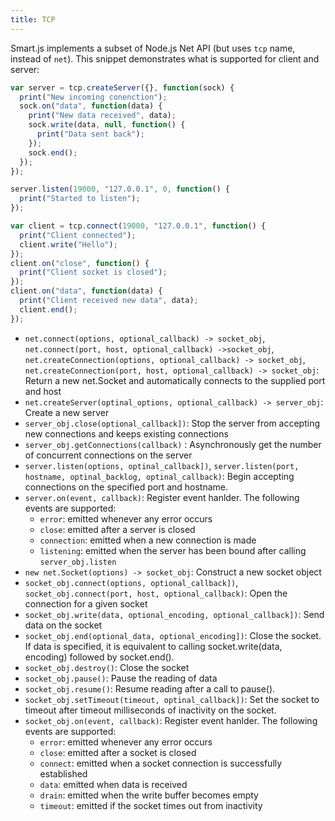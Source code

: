 ```yaml
---
title: TCP
---
```


Smart.js implements a subset of Node.js Net API (but uses `tcp` name, instead of `net`). This snippet demonstrates
what is supported for client and server:

```javascript
var server = tcp.createServer({}, function(sock) {
  print("New incoming conenction");
  sock.on("data", function(data) {
    print("New data received", data);
    sock.write(data, null, function() {
      print("Data sent back");
    });
    sock.end();
  });
});

server.listen(19000, "127.0.0.1", 0, function() {
  print("Started to listen");
});

var client = tcp.connect(19000, "127.0.0.1", function() {
  print("Client connected");
  client.write("Hello");
});
client.on("close", function() {
  print("Client socket is closed");
});
client.on("data", function(data) {
  print("Client received new data", data);
  client.end();
});
```

- `net.connect(options, optional_callback) -> socket_obj`,  `net.connect(port, host, optional_callback) ->socket_obj`,<br>
  `net.createConnection(options, optional_callback) -> socket_obj`, `net.createConnection(port, host, optional_callback) -> socket_obj`: Return a new net.Socket and automatically connects to the supplied port and host
- `net.createServer(optinal_options, optional_callback) -> server_obj`: Create a new server
- `server_obj.close(optional_callback])`: Stop the server from accepting new connections and keeps existing connections
- `server_obj.getConnections(callback)` : Asynchronously get the number of concurrent connections on the server
- `server.listen(options, optinal_callback])`, `server.listen(port, hostname, optinal_backlog, optinal_callback)`: Begin accepting connections on the specified port and hostname.
- `server.on(event, callback)`: Register event hanlder. The following events are supported:<br>
  * `error`:  emitted whenever any error occurs<br>
  * `close`: emitted after a server is closed<br>
  * `connection`: emitted when a new connection is made<br>
  * `listening`: emitted when the server has been bound after calling `server_obj.listen`
- `new net.Socket(options) -> socket_obj`: Construct a new socket object
- `socket_obj.connect(options, optional_callback])`, `socket_obj.connect(port, host, optional_callback)`: Open the connection for a given socket
- `socket_obj.write(data, optional_encoding, optional_callback])`: Send data on the socket
- `socket_obj.end(optional_data, optional_encoding])`: Close the socket. If data is specified, it is equivalent to calling socket.write(data, encoding) followed by socket.end().
- `socket_obj.destroy()`: Close the socket
- `socket_obj.pause()`: Pause the reading of data
- `socket_obj.resume()`: Resume reading after a call to pause().
- `socket_obj.setTimeout(timeout, optinal_callback])`: Set the socket to timeout after timeout milliseconds of inactivity on the socket.
- `socket_obj.on(event, callback)`: Register event hanlder. The following events are supported:<br>
  * `error`:  emitted whenever any error occurs<br>
  * `close`: emitted after a socket is closed<br>
  * `connect`: emitted when a socket connection is successfully established<br>
  * `data`: emitted when data is received<br>
  * `drain`: emitted when the write buffer becomes empty<br>
  * `timeout`: emitted if the socket times out from inactivity<br>
